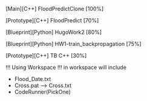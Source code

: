 [Main][C++] FloodPredictClone [100%]

[Prototype][C++] FloodPredict [70%]

[Blueprint][Python] HugoWork2 [80%]

[Blueprint][Python] HW1-train_backpropagation [75%]

[Prototype][C++] TB C++ [30%]

!!! Using Workspace !!!
in workspace will include
- Flood_Date.txt
- Cross.pat --> Cross.txt
- CodeRunner(PickOne)
